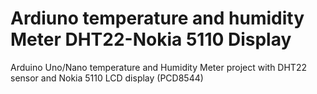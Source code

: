 # Ardiuno temperature and humidity Meter DHT22-Nokia 5110 Display
Arduino Uno/Nano temperature and Humidity Meter project with DHT22 sensor and Nokia 5110 LCD display (PCD8544)
